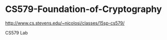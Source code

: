 # CS579-Foundation-of-Cryptography

http://www.cs.stevens.edu/~nicolosi/classes/15sp-cs579/

CS579 Lab

